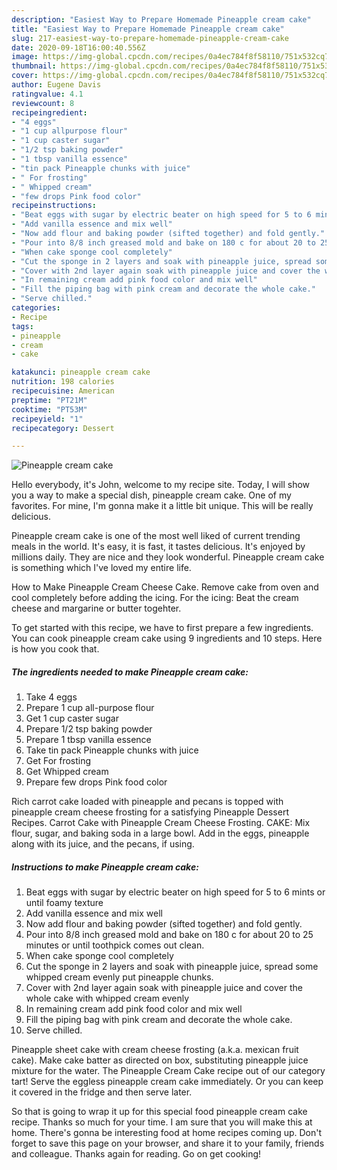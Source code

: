 ```yaml
---
description: "Easiest Way to Prepare Homemade Pineapple cream cake"
title: "Easiest Way to Prepare Homemade Pineapple cream cake"
slug: 217-easiest-way-to-prepare-homemade-pineapple-cream-cake
date: 2020-09-18T16:00:40.556Z
image: https://img-global.cpcdn.com/recipes/0a4ec784f8f58110/751x532cq70/pineapple-cream-cake-recipe-main-photo.jpg
thumbnail: https://img-global.cpcdn.com/recipes/0a4ec784f8f58110/751x532cq70/pineapple-cream-cake-recipe-main-photo.jpg
cover: https://img-global.cpcdn.com/recipes/0a4ec784f8f58110/751x532cq70/pineapple-cream-cake-recipe-main-photo.jpg
author: Eugene Davis
ratingvalue: 4.1
reviewcount: 8
recipeingredient:
- "4 eggs"
- "1 cup allpurpose flour"
- "1 cup caster sugar"
- "1/2 tsp baking powder"
- "1 tbsp vanilla essence"
- "tin pack Pineapple chunks with juice"
- " For frosting"
- " Whipped cream"
- "few drops Pink food color"
recipeinstructions:
- "Beat eggs with sugar by electric beater on high speed for 5 to 6 mints or until foamy texture"
- "Add vanilla essence and mix well"
- "Now add flour and baking powder (sifted together) and fold gently."
- "Pour into 8/8 inch greased mold and bake on 180 c for about 20 to 25 minutes or until toothpick comes out clean."
- "When cake sponge cool completely"
- "Cut the sponge in 2 layers and soak with pineapple juice, spread some whipped cream evenly put pineapple chunks."
- "Cover with 2nd layer again soak with pineapple juice and cover the whole cake with whipped cream evenly"
- "In remaining cream add pink food color and mix well"
- "Fill the piping bag with pink cream and decorate the whole cake."
- "Serve chilled."
categories:
- Recipe
tags:
- pineapple
- cream
- cake

katakunci: pineapple cream cake 
nutrition: 198 calories
recipecuisine: American
preptime: "PT21M"
cooktime: "PT53M"
recipeyield: "1"
recipecategory: Dessert

---
```



![Pineapple cream cake](https://img-global.cpcdn.com/recipes/0a4ec784f8f58110/751x532cq70/pineapple-cream-cake-recipe-main-photo.jpg)

Hello everybody, it's John, welcome to my recipe site. Today, I will show you a way to make a special dish, pineapple cream cake. One of my favorites. For mine, I'm gonna make it a little bit unique. This will be really delicious.

Pineapple cream cake is one of the most well liked of current trending meals in the world. It's easy, it is fast, it tastes delicious. It's enjoyed by millions daily. They are nice and they look wonderful. Pineapple cream cake is something which I've loved my entire life.

How to Make Pineapple Cream Cheese Cake. Remove cake from oven and cool completely before adding the icing. For the icing: Beat the cream cheese and margarine or butter togehter.


To get started with this recipe, we have to first prepare a few ingredients. You can cook pineapple cream cake using 9 ingredients and 10 steps. Here is how you cook that.

<!--inarticleads1-->

##### The ingredients needed to make Pineapple cream cake:

1. Take 4 eggs
1. Prepare 1 cup all-purpose flour
1. Get 1 cup caster sugar
1. Prepare 1/2 tsp baking powder
1. Prepare 1 tbsp vanilla essence
1. Take tin pack Pineapple chunks with juice
1. Get  For frosting
1. Get  Whipped cream
1. Prepare few drops Pink food color


Rich carrot cake loaded with pineapple and pecans is topped with pineapple cream cheese frosting for a satisfying Pineapple Dessert Recipes. Carrot Cake with Pineapple Cream Cheese Frosting. CAKE: Mix flour, sugar, and baking soda in a large bowl. Add in the eggs, pineapple along with its juice, and the pecans, if using. 

<!--inarticleads2-->

##### Instructions to make Pineapple cream cake:

1. Beat eggs with sugar by electric beater on high speed for 5 to 6 mints or until foamy texture
1. Add vanilla essence and mix well
1. Now add flour and baking powder (sifted together) and fold gently.
1. Pour into 8/8 inch greased mold and bake on 180 c for about 20 to 25 minutes or until toothpick comes out clean.
1. When cake sponge cool completely
1. Cut the sponge in 2 layers and soak with pineapple juice, spread some whipped cream evenly put pineapple chunks.
1. Cover with 2nd layer again soak with pineapple juice and cover the whole cake with whipped cream evenly
1. In remaining cream add pink food color and mix well
1. Fill the piping bag with pink cream and decorate the whole cake.
1. Serve chilled.


Pineapple sheet cake with cream cheese frosting (a.k.a. mexican fruit cake). Make cake batter as directed on box, substituting pineapple juice mixture for the water. The Pineapple Cream Cake recipe out of our category tart! Serve the eggless pineapple cream cake immediately. Or you can keep it covered in the fridge and then serve later. 

So that is going to wrap it up for this special food pineapple cream cake recipe. Thanks so much for your time. I am sure that you will make this at home. There's gonna be interesting food at home recipes coming up. Don't forget to save this page on your browser, and share it to your family, friends and colleague. Thanks again for reading. Go on get cooking!
